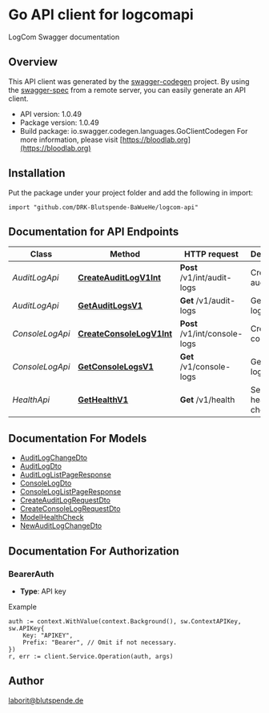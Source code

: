 # Go API client for logcomapi

LogCom Swagger documentation

## Overview
This API client was generated by the [swagger-codegen](https://github.com/swagger-api/swagger-codegen) project.  By using the [swagger-spec](https://github.com/swagger-api/swagger-spec) from a remote server, you can easily generate an API client.

- API version: 1.0.49
- Package version: 1.0.49
- Build package: io.swagger.codegen.languages.GoClientCodegen
For more information, please visit [https://bloodlab.org](https://bloodlab.org)

## Installation
Put the package under your project folder and add the following in import:
```golang
import "github.com/DRK-Blutspende-BaWueHe/logcom-api"
```

## Documentation for API Endpoints


Class | Method | HTTP request | Description
------------ | ------------- | ------------- | -------------
*AuditLogApi* | [**CreateAuditLogV1Int**](AuditLogApi.md#createauditlogv1int) | **Post** /v1/int/audit-logs | Create audit log
*AuditLogApi* | [**GetAuditLogsV1**](AuditLogApi.md#getauditlogsv1) | **Get** /v1/audit-logs | Get audit logs
*ConsoleLogApi* | [**CreateConsoleLogV1Int**](ConsoleLogApi.md#createconsolelogv1int) | **Post** /v1/int/console-logs | Create console log
*ConsoleLogApi* | [**GetConsoleLogsV1**](ConsoleLogApi.md#getconsolelogsv1) | **Get** /v1/console-logs | Get console logs
*HealthApi* | [**GetHealthV1**](HealthApi.md#gethealthv1) | **Get** /v1/health | Service health check


## Documentation For Models

 - [AuditLogChangeDto](AuditLogChangeDto.md)
 - [AuditLogDto](AuditLogDto.md)
 - [AuditLogListPageResponse](AuditLogListPageResponse.md)
 - [ConsoleLogDto](ConsoleLogDto.md)
 - [ConsoleLogListPageResponse](ConsoleLogListPageResponse.md)
 - [CreateAuditLogRequestDto](CreateAuditLogRequestDto.md)
 - [CreateConsoleLogRequestDto](CreateConsoleLogRequestDto.md)
 - [ModelHealthCheck](ModelHealthCheck.md)
 - [NewAuditLogChangeDto](NewAuditLogChangeDto.md)


## Documentation For Authorization

### BearerAuth
- **Type**: API key 

Example
```golang
auth := context.WithValue(context.Background(), sw.ContextAPIKey, sw.APIKey{
	Key: "APIKEY",
	Prefix: "Bearer", // Omit if not necessary.
})
r, err := client.Service.Operation(auth, args)
```

## Author

laborit@blutspende.de


